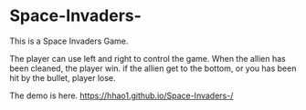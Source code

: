 # Space-Invaders-
This is a Space Invaders Game.

The player can use left and right to control the game.
When the allien has been cleaned, the player win.
if the allien get to the bottom, or you has been hit by the bullet, player lose.

The demo is here.
https://hhao1.github.io/Space-Invaders-/
